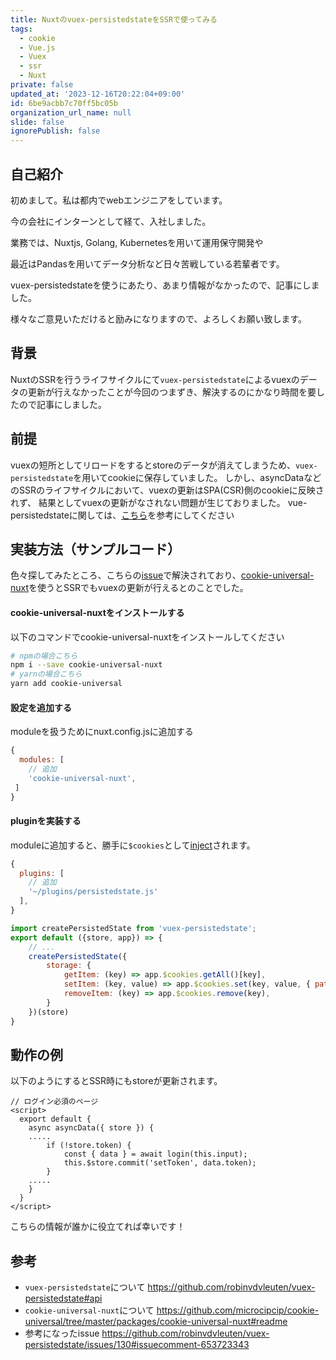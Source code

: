 ```yaml
---
title: Nuxtのvuex-persistedstateをSSRで使ってみる
tags:
  - cookie
  - Vue.js
  - Vuex
  - ssr
  - Nuxt
private: false
updated_at: '2023-12-16T20:22:04+09:00'
id: 6be9acbb7c70ff5bc05b
organization_url_name: null
slide: false
ignorePublish: false
---
```

## 自己紹介

初めまして。私は都内でwebエンジニアをしています。

今の会社にインターンとして経て、入社しました。

業務では、Nuxtjs, Golang, Kubernetesを用いて運用保守開発や

最近はPandasを用いてデータ分析など日々苦戦している若輩者です。

vuex-persistedstateを使うにあたり、あまり情報がなかったので、記事にしました。

様々なご意見いただけると励みになりますので、よろしくお願い致します。

## 背景

NuxtのSSRを行うライフサイクルにて`vuex-persistedstate`によるvuexのデータの更新が行えなかったことが今回のつまずき、解決するのにかなり時間を要したので記事にしました。

## 前提

vuexの短所としてリロードをするとstoreのデータが消えてしまうため、`vuex-persistedstate`を用いてcookieに保存していました。
しかし、asyncDataなどのSSRのライフサイクルにおいて、vuexの更新はSPA(CSR)側のcookieに反映されず、
結果としてvuexの更新がなされない問題が生じておりました。
vue-persistedstateに関しては、[こちら](https://github.com/robinvdvleuten/vuex-persistedstate#api)を参考にしてください
## 実装方法（サンプルコード）
色々探してみたところ、こちらの[issue](https://github.com/robinvdvleuten/vuex-persistedstate/issues/130#issuecomment-653723343)で解決されており、[cookie-universal-nuxt](https://github.com/microcipcip/cookie-universal/tree/master/packages/cookie-universal-nuxt#readme
)を使うとSSRでもvuexの更新が行えるとのことでした。
#### cookie-universal-nuxtをインストールする
以下のコマンドでcookie-universal-nuxtをインストールしてください
```zsh
# npmの場合こちら
npm i --save cookie-universal-nuxt
# yarnの場合こちら
yarn add cookie-universal
```
#### 設定を追加する
moduleを扱うためにnuxt.config.jsに追加する
```nuxt.config.js
{
  modules: [
    // 追加
    'cookie-universal-nuxt',
 ]
}
```
#### pluginを実装する
moduleに追加すると、勝手に`$cookies`として[inject](https://nuxtjs.org/docs/directory-structure/plugins/#inject-in-root--context)されます。
```nuxt.config.js
{
  plugins: [
    // 追加
    '~/plugins/persistedstate.js'
  ],
}
```
```plugins/persistedstate.js
import createPersistedState from 'vuex-persistedstate';
export default ({store, app}) => {
    // ...
    createPersistedState({
        storage: {
            getItem: (key) => app.$cookies.getAll()[key],
            setItem: (key, value) => app.$cookies.set(key, value, { path: '/', maxAge: 60 * 60 * 24 * 7, secure: true }),//　7日間保持
            removeItem: (key) => app.$cookies.remove(key),
        }
    })(store)
}
```
## 動作の例
以下のようにするとSSR時にもstoreが更新されます。
```pages/mypage.vue
// ログイン必須のページ
<script>
  export default {
    async asyncData({ store }) {
    .....
        if (!store.token) {
            const { data } = await login(this.input);
            this.$store.commit('setToken', data.token);
        }
    .....
    }
  }
</script>
```
こちらの情報が誰かに役立てれば幸いです！
## 参考
- `vuex-persistedstate`について
https://github.com/robinvdvleuten/vuex-persistedstate#api
- `cookie-universal-nuxt`について
https://github.com/microcipcip/cookie-universal/tree/master/packages/cookie-universal-nuxt#readme
- 参考になったissue
https://github.com/robinvdvleuten/vuex-persistedstate/issues/130#issuecomment-653723343
